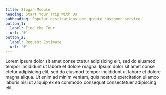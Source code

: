 ```yaml
---
title: Slogan Module
heading: Start Your Trip With Us
subheading: Popular destinations and greate customer service
button_1:
  label: Find the Tour
  url: '#'
button_2: 
  label: Request Estimate
  url: '#'
---
```

Lorem ipsum dolor sit amet conse ctetur adipisicing elit, sed do eiusmod tempor incididunt ut labore et dolore magna. Ipsum dolor sit amet conse ctetur adipisicing elit, sed do eiusmod tempor incididunt ut labore et dolore magna aliqua. Ut enim ad minim veniam, quis nostrud exercitation ullamco laboris nisi ut aliquip ex ea commodo consequat consectetuer adipiscing elit. 